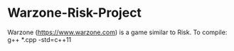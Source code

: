 # Warzone-Risk-Project

Warzone (https://www.warzone.com) is a game similar to Risk.
To compile: g++ *.cpp -std=c++11
